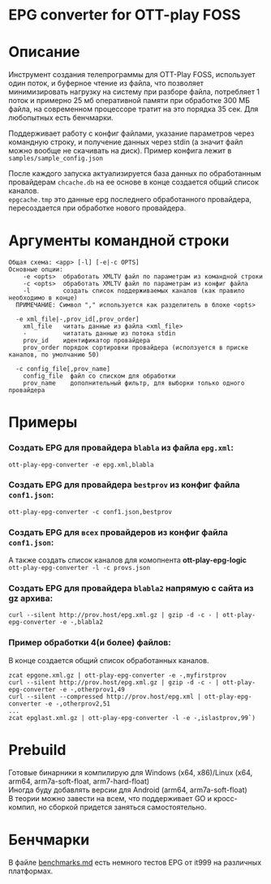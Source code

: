# EPG converter for OTT-play FOSS

# Описание
Инструмент создания телепрограммы для OTT-Play FOSS, использует один поток, и буферное чтение из файла, что позволяет минимизировать нагрузку на систему при разборе файла, потребляет 1 поток и примерно 25 мб оперативной памяти при обработке 300 МБ файла, на современном процессоре тратит на это порядка 35 сек. Для любопытных есть бенчмарки.

Поддерживает работу с конфиг файлами, указание  параметров через командную строку, и получение данных через stdin (а значит файл можно вообще не скачивать на диск). Пример конфига лежит в `samples/sample_config.json`

После каждого запуска актуализируется база данных по обработанным провайдерам `chcache.db` на ее основе в конце создается общий список каналов.\
`epgcache.tmp` это данные epg последнего обработанного провайдера, пересоздается при обработке нового провайдера.

# Аргументы командной строки
```
Общая схема: <app> [-l] [-e|-c OPTS]
Основные опции:
    -e <opts>  обработать XMLTV файл по параметрам из командной строки
    -с <opts>  обработать XMLTV файл по параметрам из конфиг файла
    -l         создать список поддерживаемых каналов (как правило необходимо в конце)
  ПРИМЕЧАНИЕ: Символ "," используется как разделитель в блоке <opts>
    
  -e xml_file|-,prov_id[,prov_order]
    xml_file   читать данные из файла <xml_file>
    -          читатать данные из потока stdin
    prov_id    идентификатор провайдера
    prov_order порядок сортировки провайдера (исползуется в приске каналов, по умолчанию 50)
  
  -c config_file[,prov_name]
    config_file  файл со списком для обработки
    prov_name    дополнительный фильтр, для выборки только одного провайдера
```

# Примеры
### Создать EPG для провайдера `blabla` из файла `epg.xml`:
`ott-play-epg-converter -e epg.xml,blabla`
### Создать EPG для провайдера `bestprov` из конфиг файла `conf1.json`:
`ott-play-epg-converter -c conf1.json,bestprov`
### Создать EPG для `всех` провайдеров из конфиг файла `conf1.json`:
А также создать список каналов для комопнента **ott-play-epg-logic**\
`ott-play-epg-converter -l -c provs.json`
### Создать EPG для провайдера `blabla2` напрямую с сайта из gz архива:
`curl --silent http://prov.host/epg.xml.gz | gzip -d -c - | ott-play-epg-converter -e -,blabla2`
### Пример обработки 4(и более) файлов:
В конце создается общий список обработанных каналов.
```
zcat epgone.xml.gz | ott-play-epg-converter -e -,myfirstprov
curl --silent http://prov.host/epg.xml.gz | gzip -d -c - | ott-play-epg-converter -e -,otherprov1,49
curl --silent --compressed http://prov.host/epg.xml | ott-play-epg-converter -e -,otherprov2,51
...
zcat epglast.xml.gz | ott-play-epg-converter -l -e -,islastprov,99`)
```

# Prebuild
Готовые бинарники я компилирую для Windows (x64, x86)/Linux (x64, arm64, arm7a-soft-float, arm7-hard-float)\
Иногда буду добавлять версии для Android (arm64, arm7a-soft-float)\
В теории можно завести на всем, что поддерживает GO и кросс-компил, но сборкой придется заняться самостоятельно.

# Бенчмарки
В файле [benchmarks.md](benchmarks.md) есть немного тестов EPG от it999 на различных платформах.